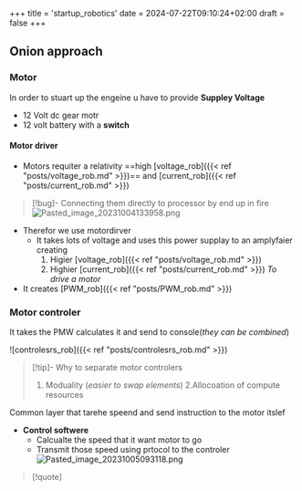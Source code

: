 +++
title = 'startup_robotics'
date = 2024-07-22T09:10:24+02:00
draft = false
+++

## Onion approach 

### Motor 
In order to stuart up the engeine u have to provide **Suppley Voltage**
- 12 Volt dc gear motr 
- 12 volt battery with a **switch**


####  Motor driver 


- Motors requiter a relativity ==high [voltage_rob]({{< ref "posts/voltage_rob.md" >}})==  and [current_rob]({{< ref "posts/current_rob.md" >}})
>[!bug]- Connecting them directly to processor by end up in fire
>![Pasted_image_20231004133958.png](/Notes/Pasted_image_20231004133958.png)

- Therefor we use motordirver 
	- It takes lots of voltage and uses this power supplay to an amplyfaier creating
		1. Higier [voltage_rob]({{< ref "posts/voltage_rob.md" >}})
		2. Highier [current_rob]({{< ref "posts/current_rob.md" >}})
		*To drive a motor*
- It creates [PWM_rob]({{< ref "posts/PWM_rob.md" >}})
### Motor controler 
It takes the PMW calculates it and send to console(*they can be combined*)



![controlesrs_rob]({{< ref "posts/controlesrs_rob.md" >}})

>[!tip]- Why to separate motor controlers
>1. Moduality (*easier to swap elements*)
>2.Allocoation of compute resources 

Common layer that tarehe speend and send instruction  to the motor itslef

- **Control softwere**
	- Calcualte the speed that it want motor to go 
	- Transmit those speed using prtocol to the controler
	![Pasted_image_20231005093118.png](/Notes/Pasted_image_20231005093118.png)

>[!quote]